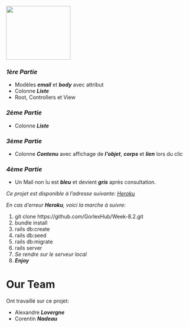 

<img src="https://upload.wikimedia.org/wikipedia/commons/0/04/Ajax_logo.svg" 
height="145" width="174">


<h3> <em>1ère Partie</em> </h3>
<ul>
  <li>Modèles <em><strong>email</em></strong> et <em><strong>body</em></strong> avec attribut</a></li>
  <li>Colonne <em><strong>Liste</em></strong></a></li>
  <li>Root, Controllers et View </a></li>
</ul>

<h3> <em>2ème Partie</em> </h3>
<ul>
<li>Colonne <em><strong>Liste</em></strong></li>
</ul>
<h3> <em>3ème Partie</em> </h3>
<ul>
<li>Colonne <em><strong>Contenu</em></strong> avec affichage de <em><strong>l'objet</em></strong>, <em><strong>corps</em></strong> et <em><strong>lien</em></strong> lors du clic</li>
</ul>
<h3> <em>4ème Partie</em> </h3>
<ul>
<li>Un Mail non lu est <em><strong>bleu</em></strong> et devient <em><strong>gris</em></strong> après consultation.  </li>
</ul>
<p><em>Ce projet est disponible à l’adresse suivante:</em> <a href="https://ajaxio.herokuapp.com/"><em>Heroku</em></a></p>
<p><em>En cas d’erreur <strong>Heroku</strong>, voici la marche à suivre:</em></p>
<ol>
<li>git clone https://github.com/GorlexHub/Week-8.2.git</li>
<li>bundle install</li>
<li>rails db:create</li>
<li>rails db:seed</li>
<li>rails db:migrate</li>
<li>rails server</li>
<li><em>Se rendre sur le serveur local</em></li>
<li><em><strong>Enjoy</strong></em></li>
</ol>
<h1 id="our-team">Our Team</h1>
<p>Ont travaillé sur ce projet:</p>
<ul>
<li>Alexandre <em><strong>Lovergne</strong></em></li>
<li>Corentin <em><strong>Nadeau</strong></em></li>
</ul>
<pre><code></code></pre>

